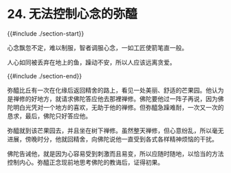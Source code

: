 # 24. 无法控制心念的弥醯
{{#include ./section-start}}

心念飘忽不定，难以制服，智者调服心念，一如工匠使箭笔直一般。



人心如同被丢弃在地上的鱼，躁动不安，所以人应该远离贪爱。

{{#include ./section-end}}

弥醯比丘有一次在化缘后返回精舍的路上，看见一处美丽、舒适的芒果园。他认为是禅修的好地方，就请求佛陀答应他去那裡禅修。佛陀要他过一阵子再说，因为佛陀明白光凭对一个地方的喜欢，无助于他的禅修。但弥醯急躁难耐，一次又一次的恳求，最后，佛陀只好答应他。

弥醯就到该芒果园去，并且坐在树下禅修。虽然整天禅修，但心意纷乱，所以毫无进展，傍晚时分，他就回精舍，向佛陀说他一直受到各式各样精神烦恼的干扰。

佛陀告诫他，就是因为心容易受到刺激而且易变，所以应随时随地，以恰当的方法控制内心。弥醯正念现前地思考佛陀的教诲后，证得初果。

